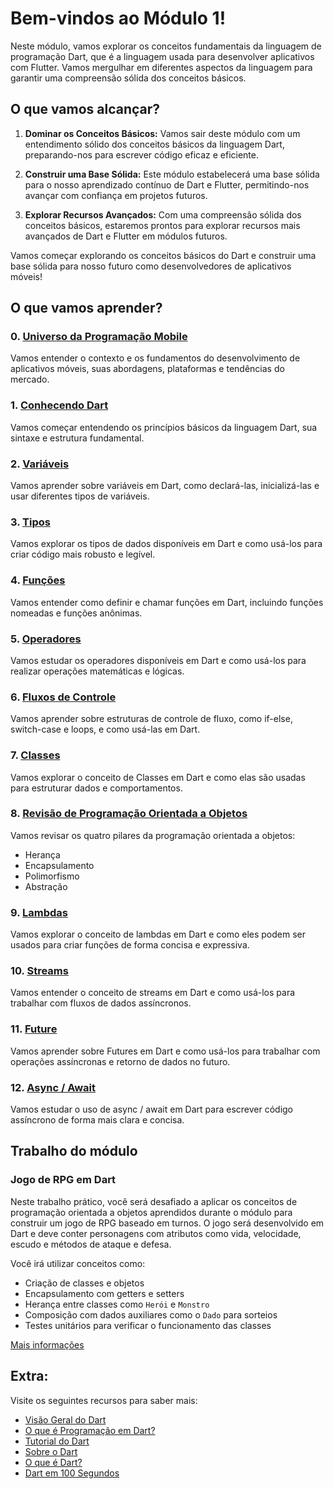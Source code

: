 # Bem-vindos ao Módulo 1!

Neste módulo, vamos explorar os conceitos fundamentais da linguagem de programação Dart, que é a linguagem usada para desenvolver aplicativos com Flutter. Vamos mergulhar em diferentes aspectos da linguagem para garantir uma compreensão sólida dos conceitos básicos.

## O que vamos alcançar?

1. **Dominar os Conceitos Básicos:** Vamos sair deste módulo com um entendimento sólido dos conceitos básicos da linguagem Dart, preparando-nos para escrever código eficaz e eficiente.

1. **Construir uma Base Sólida:** Este módulo estabelecerá uma base sólida para o nosso aprendizado contínuo de Dart e Flutter, permitindo-nos avançar com confiança em projetos futuros.

2. **Explorar Recursos Avançados:** Com uma compreensão sólida dos conceitos básicos, estaremos prontos para explorar recursos mais avançados de Dart e Flutter em módulos futuros.

Vamos começar explorando os conceitos básicos do Dart e construir uma base sólida para nosso futuro como desenvolvedores de aplicativos móveis!

## O que vamos aprender?

### 0. [Universo da Programação Mobile](universo-mobile/README.md)
   Vamos entender o contexto e os fundamentos do desenvolvimento de aplicativos móveis, suas abordagens, plataformas e tendências do mercado.

### 1. [Conhecendo Dart](dart/README.md)
   Vamos começar entendendo os princípios básicos da linguagem Dart, sua sintaxe e estrutura fundamental.

### 2. [Variáveis](variaveis/README.md)
   Vamos aprender sobre variáveis em Dart, como declará-las, inicializá-las e usar diferentes tipos de variáveis.

### 3. [Tipos](tipos/README.md)
   Vamos explorar os tipos de dados disponíveis em Dart e como usá-los para criar código mais robusto e legível.

### 4. [Funções](funcoes/README.md)
   Vamos entender como definir e chamar funções em Dart, incluindo funções nomeadas e funções anônimas.

### 5. [Operadores](operadores/README.md)
   Vamos estudar os operadores disponíveis em Dart e como usá-los para realizar operações matemáticas e lógicas.

### 6. [Fluxos de Controle](fluxos-de-controle/README.md)
   Vamos aprender sobre estruturas de controle de fluxo, como if-else, switch-case e loops, e como usá-las em Dart.

### 7. [Classes](classes/README.md)
   Vamos explorar o conceito de Classes em Dart e como elas são usadas para estruturar dados e comportamentos.

### 8. [Revisão de Programação Orientada a Objetos](poo/README.md)
   Vamos revisar os quatro pilares da programação orientada a objetos:
   - Herança
   - Encapsulamento
   - Polimorfismo
   - Abstração

### 9. [Lambdas](labdas/README.md)
   Vamos explorar o conceito de lambdas em Dart e como eles podem ser usados para criar funções de forma concisa e expressiva.

### 10. [Streams](streams/README.md)
   Vamos entender o conceito de streams em Dart e como usá-los para trabalhar com fluxos de dados assíncronos.

### 11. [Future](future/README.md)
   Vamos aprender sobre Futures em Dart e como usá-los para trabalhar com operações assíncronas e retorno de dados no futuro.

### 12. [Async / Await](async-await/README.md)
   Vamos estudar o uso de async / await em Dart para escrever código assíncrono de forma mais clara e concisa.



## Trabalho do módulo
### Jogo de RPG em Dart

Neste trabalho prático, você será desafiado a aplicar os conceitos de programação orientada a objetos aprendidos durante o módulo para construir um jogo de RPG baseado em turnos. O jogo será desenvolvido em Dart e deve conter personagens com atributos como vida, velocidade, escudo e métodos de ataque e defesa.

Você irá utilizar conceitos como:
- Criação de classes e objetos
- Encapsulamento com getters e setters
- Herança entre classes como `Herói` e `Monstro`
- Composição com dados auxiliares como o `Dado` para sorteios
- Testes unitários para verificar o funcionamento das classes

[Mais informações](trabalho/README.md)


## Extra:
Visite os seguintes recursos para saber mais:

- [Visão Geral do Dart](https://dart.dev/overview)
- [O que é Programação em Dart?](https://www.javatpoint.com/flutter-dart-programming)
- [Tutorial do Dart](https://www.geeksforgeeks.org/dart-tutorial/)
- [Sobre o Dart](https://flutterbyexample.com/lesson/about-dart)
- [O que é Dart?](https://www.youtube.com/watch?v=sOSd6G1qXoY)
- [Dart em 100 Segundos](https://www.youtube.com/watch?v=NrO0CJCbYLA)
